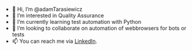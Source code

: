 - 👋 Hi, I’m @adamTarasiewicz
- 👀 I’m interested in Quality Assurance
- 🌱 I’m currently learning test automation with Python
- 💞️ I’m looking to collaborate on automation of webbrowsers for bots or tests
- 📫 You can reach me via [LinkedIn](https://www.linkedin.com/in/adamtarasiewicz/).

<!---
adamTarasiewicz/adamTarasiewicz is a ✨ special ✨ repository because its `README.md` (this file) appears on your GitHub profile.
You can click the Preview link to take a look at your changes.
--->
